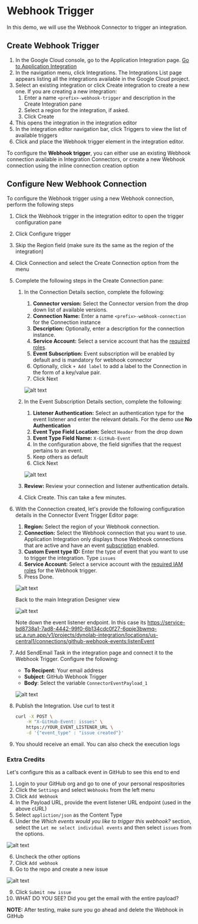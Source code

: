 # Webhook Trigger

In this demo, we will use the Webhook Connector to trigger an integration. 

## Create Webhook Trigger

1. In the Google Cloud console, go to the Application Integration page. [Go to Application Integration](https://console.cloud.google.com/integrations)
2. In the navigation menu, click Integrations. The Integrations List page appears listing all the integrations available in the Google Cloud project.
3. Select an existing integration or click Create integration to create a new one. If you are creating a new integration:
   1. Enter a name `<prefix>-webhook-trigger` and description in the Create Integration pane
   2. Select a region for the integration, if asked.
   3. Click Create
4. This opens the integration in the integration editor
5. In the integration editor navigation bar, click Triggers to view the list of available triggers
6. Click and place the Webhook trigger element in the integration editor.

To configure the **Webhook trigger**, you can either use an existing Webhook connection available in Integration Connectors, or create a new Webhook connection using the inline connection creation option

## Configure New Webhook Connection

To configure the Webhook trigger using a new Webhook connection, perform the following steps
1. Click the Webhook trigger in the integration editor to open the trigger configuration pane
2. Click Configure trigger
3. Skip the Region field (make sure its the same as the region of the integration)
4. Click Connection and select the Create Connection option from the menu
5. Complete the following steps in the Create Connection pane:
   1. In the Connection Details section, complete the following:
      1. **Connector version:** Select the Connector version from the drop down list of available versions.
      2. **Connection Name:** Enter a name `<prefix>-webhook-connection` for the Connection instance
      3. **Description:** Optionally, enter a description for the connection instance.
      4. **Service Account:** Select a service account that has the [required roles](https://cloud.google.com/application-integration/docs/configure-webhook-trigger#before-you-begin).
      5. **Event Subscription:** Event subscription will be enabled by default and is mandatory for webhook connector
      6. Optionally, click `+ Add label` to add a label to the Connection in the form of a key/value pair.
      7. Click Next

        ![alt text](images/connector.png)

   2.  In the Event Subscription Details section, complete the following:
       1.  **Listener Authentication:** Select an authentication type for the event listener and enter the relevant details. For the demo use **No Authentication**
       2.  **Event Type Field Location:** Select `Header` from the drop down
       3.  **Event Type Field Name:** `X-GitHub-Event`
       4.  In the configuration above, the field signifies that the request pertains to an event.
       5.  Keep others as default
       6.  Click Next

        ![alt text](images/connector2.png)

   3.  **Review:** Review your connection and listener authentication details.
   4.  Click Create. This can take a few minutes.
6.  With the Connection created, let's provide the following configuration details in the Connector Event Trigger Editor page:
    1.  **Region:** Select the region of your Webhook connection.
    2.  **Connection:** Select the Webhook connection that you want to use. Application Integration only displays those Webhook connections that are active and have an event [subscription](https://cloud.google.com/integration-connectors/docs/eventsubscription) enabled.
    3.  **Custom Event type ID:** Enter the type of event that you want to use to trigger the integration. Type `issues`
    4.  **Service Account:** Select a service account with the [required IAM roles](https://cloud.google.com/application-integration/docs/configure-webhook-trigger#iam) for the Webhook trigger.
    5.  Press Done.
   
    ![alt text](images/event.png)

    Back to the main Integration Designer view

    ![alt text](images/webhook.png)

    Note down the event listener endpoint.  In this case its https://service-bd8738a1-7ad8-4442-99f0-6b134cdc0f27-6qpje3bwmq-uc.a.run.app/v1/projects/dynolab-integration/locations/us-central1/connections/github-webhook-events:listenEvent

7. Add SendEmail Task in the integration page and connect it to the Webhook Trigger. Configure the following:
    - **To Recipent**: Your email address
    - **Subject**: GitHub Webhook Trigger
    - **Body**: Select the variable `ConnectorEventPayload_1`

    ![alt text](images/webhook2.png)

8. Publish the Integration. Use curl to test it 
    ```sh
    curl -X POST \
        -H "X-GitHub-Event: issues" \
        https://YOUR_EVENT_LISTENER_URL \
        -d '{"event_type" : "issue created"}'
    ```

9.  You should receive an email. You can also check the execution logs

### Extra Credits

Let's configure this as a callback event in GitHub to see this end to end

1. Login to your GitHub org and go to one of your personal respositories
2. Click the `Settings` and select `Webhooks` from the left menu
3. Click `Add Webhook`
4. In the Payload URL, provide the event listener URL endpoint (used in the above cURL)
5. Select `appliction/json` as the Content Type
6. Under the *Which events would you like to trigger this webhook?* section, select the `Let me select individual events` and then select `issues` from the options. 

![alt text](images/github.png)

6. Uncheck the other options
7. Click `Add webhook`
8. Go to the repo and create a new issue

![alt text](images/issue.png)

9. Click `Submit new issue`
10. WHAT DO YOU SEE? Did you get the email with the entire payload?

**NOTE:** After testing, make sure you go ahead and delete the Webhook in GitHub